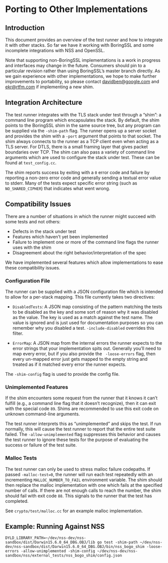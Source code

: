 # Porting to Other Implementations

## Introduction

This document provides an overview of the test runner and how to
integrate it with other stacks.  So far we have it working with
BoringSSL and some incomplete integrations with NSS and OpenSSL.

Note that supporting non-BoringSSL implementations is a work in progress and
interfaces may change in the future. Consumers should pin to a particular
revision rather than using BoringSSL’s master branch directly. As we gain
experience with other implementations, we hope to make further improvements to
portability, so please contact [davidben@google.com](mailto:davidben@google.com)
and [ekr@rtfm.com](mailto:ekr@rtfm.com) if implementing a new shim.


## Integration Architecture

The test runner integrates with the TLS stack under test through a
“shim”: a command line program which encapsulates the stack. By
default, the shim points to the BoringSSL shim in the same source
tree, but any program can be supplied via the `-shim-path` flag. The
runner opens up a server socket and provides the shim with a `-port`
argument that points to that socket. The shim always connects to the
runner as a TCP client even when acting as a TLS server. For DTLS,
there is a small framing layer that gives packet boundaries over
TCP. The shim can also pass a variety of command line arguments which
are used to configure the stack under test. These can be found at
`test_config.cc`.


The shim reports success by exiting with a `0` error code and failure by
reporting a non-zero error code and generally sending a textual error
value to stderr. Many of the tests expect specific error string (such
as `NO_SHARED_CIPHER`) that indicates what went wrong.


## Compatibility Issues

There are a number of situations in which the runner might succeed
with some tests and not others:

* Defects in the stack under test
* Features which haven’t yet been implemented
* Failure to implement one or more of the command line flags the runner uses with the shim
* Disagreement about the right behavior/interpretation of the spec


We have implemented several features which allow implementations to ease these compatibility issues.

### Configuration File

The runner can be supplied with a JSON configuration file which is
intended to allow for a per-stack mapping. This file currently takes
two directives:


* `DisabledTests`: A JSON map consisting of the pattern matching the
  tests to be disabled as the key and some sort of reason why it was
  disabled as the value. The key is used as a match against the test
  name. The value is ignored and is just used for documentation
  purposes so you can remember why you disabled a
  test. `-include-disabled` overrides this filter.

* `ErrorMap`: A JSON map from the internal errors the runner expects to
  the error strings that your implementation spits out. Generally
  you’ll need to map every error, but if you also provide the
 ` -loose-errors` flag, then every un-mapped error just gets mapped to
  the empty string and treated as if it matched every error the runner
  expects.


The `-shim-config` flag is used to provide the config file.


### Unimplemented Features
If the shim encounters some request from the runner that it knows it
can’t fulfill (e.g., a command line flag that it doesn’t recognize),
then it can exit with the special code `89`. Shims are recommended to
use this exit code on unknown command-line arguments.

The test runner interprets this as “unimplemented” and skips the
test. If run normally, this will cause the test runner to report that
the entire test suite failed. The `-allow-unimplemented` flag suppresses
this behavior and causes the test runner to ignore these tests for the
purpose of evaluating the success or failure of the test suite.


### Malloc Tests

The test runner can only be used to stress malloc failure
codepaths. If passed `-malloc-test=0`, the runner will run each test
repeatedly with an incrementing `MALLOC_NUMBER_TO_FAIL` environment
variable. The shim should then replace the malloc implementation with
one which fails at the specified number of calls. If there are not
enough calls to reach the number, the shim should fail with exit code
`88`. This signals to the runner that the test has completed.

See `crypto/test/malloc.cc` for an example malloc implementation.


## Example: Running Against NSS

```
DYLD_LIBRARY_PATH=~/dev/nss-dev/nss-sandbox/dist/Darwin15.6.0_64_DBG.OBJ/lib go test -shim-path ~/dev/nss-dev/nss-sandbox/dist/Darwin15.6.0_64_DBG.OBJ/bin/nss_bogo_shim -loose-errors -allow-unimplemented -shim-config ~/dev/nss-dev/nss-sandbox/nss/external_tests/nss_bogo_shim/config.json
```
